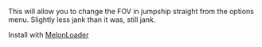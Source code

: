 This will allow you to change the FOV in jumpship straight from the options menu.  Slightly less jank than it was, still jank.

Install with [MelonLoader](https://melonwiki.xyz/#/)
